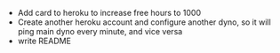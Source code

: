 * Add card to heroku to increase free hours to 1000
* Create another heroku account and configure another dyno, so it will ping main dyno every minute, and vice versa
* write README